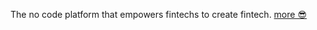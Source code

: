 The no code platform that empowers fintechs to create fintech. [more 😎](https://github.com/monopayments/about)

